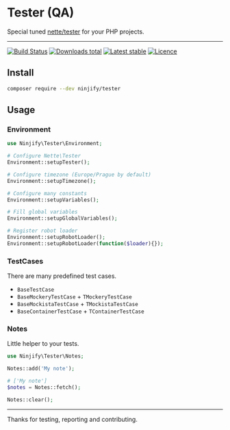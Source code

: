 # Tester (QA) 

Special tuned [nette/tester](https://github.com/nette/tester) for your PHP projects.

-----

[![Build Status](https://img.shields.io/travis/ninjify/tester.svg?style=flat-square)](https://travis-ci.org/ninjify/tester)
[![Downloads total](https://img.shields.io/packagist/dt/ninjify/tester.svg?style=flat-square)](https://packagist.org/packages/ninjify/tester)
[![Latest stable](https://img.shields.io/packagist/v/ninjify/tester.svg?style=flat-square)](https://packagist.org/packages/ninjify/tester)
[![Licence](https://img.shields.io/packagist/l/ninjify/tester.svg?style=flat-square)](https://packagist.org/packages/ninjify/tester)

## Install

```bash
composer require --dev ninjify/tester
```

## Usage

### Environment

```php
use Ninjify\Tester\Environment;

# Configure Nette\Tester
Environment::setupTester();

# Configure timezone (Europe/Prague by default)
Environment::setupTimezone();

# Configure many constants
Environment::setupVariables();

# Fill global variables
Environment::setupGlobalVariables();

# Register robot loader
Environment::setupRobotLoader();
Environment::setupRobotLoader(function($loader){});
```

### TestCases

There are many predefined test cases.

- `BaseTestCase`
- `BaseMockeryTestCase` + `TMockeryTestCase`
- `BaseMockistaTestCase` + `TMockistaTestCase`
- `BaseContainerTestCase` + `TContainerTestCase`

### Notes

Little helper to your tests.

```php
use Ninjify\Tester\Notes;

Notes::add('My note');

# ['My note']
$notes = Notes::fetch(); 

Notes::clear();
```

---------------

Thanks for testing, reporting and contributing.

